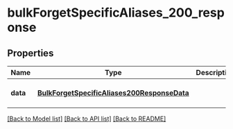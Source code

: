 # bulkForgetSpecificAliases_200_response

## Properties
Name | Type | Description | Notes
------------ | ------------- | ------------- | -------------
**data** | [**BulkForgetSpecificAliases200ResponseData**](BulkForgetSpecificAliases200ResponseData.md) |  | [optional] [default to null]

[[Back to Model list]](../README.md#documentation-for-models) [[Back to API list]](../README.md#documentation-for-api-endpoints) [[Back to README]](../README.md)


